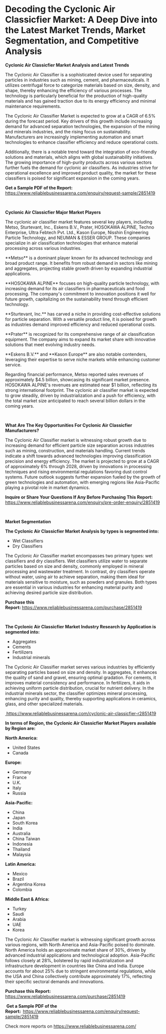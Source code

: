 <p><h1>Decoding the Cyclonic Air Classicfier Market: A Deep Dive into the Latest Market Trends, Market Segmentation, and Competitive Analysis</h1></p><p><strong>Cyclonic Air Classicfier Market Analysis and Latest Trends</strong></p>
<p><p>The Cyclonic Air Classifier is a sophisticated device used for separating particles in industries such as mining, cement, and pharmaceuticals. It utilizes centrifugal force to categorize materials based on size, density, and shape, thereby enhancing the efficiency of various processes. The technology is particularly beneficial for the production of high-quality materials and has gained traction due to its energy efficiency and minimal maintenance requirements.</p><p>The Cyclonic Air Classifier Market is expected to grow at a CAGR of 6.5% during the forecast period. Key drivers of this growth include increasing demand for advanced separation technologies, the expansion of the mining and minerals industries, and the rising focus on sustainability. Manufacturers are increasingly implementing automation and smart technologies to enhance classifier efficiency and reduce operational costs.</p><p>Additionally, there is a notable trend toward the integration of eco-friendly solutions and materials, which aligns with global sustainability initiatives. The growing importance of high-purity products across various sectors further fuels the demand for cyclonic air classifiers. As industries strive for operational excellence and improved product quality, the market for these classifiers is poised for significant expansion in the coming years.</p></p>
<p><strong>Get a Sample PDF of the Report:&nbsp;</strong> <a href="https://www.reliablebusinessarena.com/enquiry/request-sample/2851419?utm_campaign=2800&utm_medium=2&utm_source=Github&utm_content=ia&utm_term=11032025&utm_id=cyclonic-air-classicfier">https://www.reliablebusinessarena.com/enquiry/request-sample/2851419</a></p>
<p>&nbsp;</p>
<p><strong>Cyclonic Air Classicfier Major Market Players</strong></p>
<p><p>The cyclonic air classifier market features several key players, including Metso, Sturtevant, Inc., Eskens B.V., Prater, HOSOKAWA ALPINE, Techno Enterprise, Ultra Febtech Pvt. Ltd., Kason Europe, Nisshin Engineering Particle Technology, and NEUMAN & ESSER GROUP. These companies specialize in air classification technologies that enhance material processing across various industries.</p><p>**Metso** is a dominant player known for its advanced technology and broad product range. It benefits from robust demand in sectors like mining and aggregates, projecting stable growth driven by expanding industrial applications.</p><p>**HOSOKAWA ALPINE** focuses on high-quality particle technology, with increasing demand for its air classifiers in pharmaceuticals and food processing. The company's commitment to innovation positions it well for future growth, capitalizing on the sustainability trend through efficient technology.</p><p>**Sturtevant, Inc.** has carved a niche in providing cost-effective solutions for particle separation. With a versatile product line, it is poised for growth as industries demand improved efficiency and reduced operational costs.</p><p>**Prater** is recognized for its comprehensive range of air classification equipment. The company aims to expand its market share with innovative solutions that meet evolving industry needs.</p><p>**Eskens B.V.** and **Kason Europe** are also notable contenders, leveraging their expertise to serve niche markets while enhancing customer service.</p><p>Regarding financial performance, Metso reported sales revenues of approximately $4.5 billion, showcasing its significant market presence. HOSOKAWA ALPINE's revenues are estimated near $1 billion, reflecting its strong international footprint. The cyclonic air classifier market is expected to grow steadily, driven by industrialization and a push for efficiency, with the total market size anticipated to reach several billion dollars in the coming years.</p></p>
<p>&nbsp;</p>
<p><strong>What Are The Key Opportunities For Cyclonic Air Classicfier Manufacturers?</strong></p>
<p><p>The Cyclonic Air Classifier market is witnessing robust growth due to increasing demand for efficient particle size separation across industries such as mining, construction, and materials handling. Current trends indicate a shift towards advanced technologies improving classification precision and energy efficiency. The market is projected to grow at a CAGR of approximately 6% through 2028, driven by innovations in processing techniques and rising environmental regulations favoring dust control systems. Future outlook suggests further expansion fueled by the growth of green technologies and automation, with emerging regions like Asia-Pacific playing a pivotal role in market dynamics.</p></p>
<p><strong>Inquire or Share Your Questions If Any Before Purchasing This Report:</strong> <a href="https://www.reliablebusinessarena.com/enquiry/pre-order-enquiry/2851419?utm_campaign=2800&utm_medium=2&utm_source=Github&utm_content=ia&utm_term=11032025&utm_id=cyclonic-air-classicfier">https://www.reliablebusinessarena.com/enquiry/pre-order-enquiry/2851419</a></p>
<p>&nbsp;</p>
<p><strong>Market Segmentation</strong></p>
<p><strong>The Cyclonic Air Classicfier Market Analysis by types is segmented into:</strong></p>
<p><ul><li>Wet Classifiers</li><li>Dry Classifiers</li></ul></p>
<p><p>The Cyclonic Air Classifier market encompasses two primary types: wet classifiers and dry classifiers. Wet classifiers utilize water to separate particles based on size and density, commonly employed in mineral processing and wastewater treatment. In contrast, dry classifiers operate without water, using air to achieve separation, making them ideal for materials sensitive to moisture, such as powders and granules. Both types are essential in various industries for enhancing material purity and achieving desired particle size distribution.</p></p>
<p><strong>Purchase this Report:&nbsp;</strong><a href="https://www.reliablebusinessarena.com/purchase/2851419?utm_campaign=2800&utm_medium=2&utm_source=Github&utm_content=ia&utm_term=11032025&utm_id=cyclonic-air-classicfier">https://www.reliablebusinessarena.com/purchase/2851419</a></p>
<p>&nbsp;</p>
<p><strong>The Cyclonic Air Classicfier Market Industry Research by Application is segmented into:</strong></p>
<p><ul><li>Aggregates</li><li>Cements</li><li>Fertilizers</li><li>Industrial minerals</li></ul></p>
<p><p>The Cyclonic Air Classifier market serves various industries by efficiently separating particles based on size and density. In aggregates, it enhances the quality of sand and gravel, ensuring optimal gradation. For cements, it improves material consistency and performance. In fertilizers, it aids in achieving uniform particle distribution, crucial for nutrient delivery. In the industrial minerals sector, the classifier optimizes mineral processing, enhancing purity and quality, thereby supporting applications in ceramics, glass, and other specialized materials.</p></p>
<p><a href="https://www.reliablebusinessarena.com/cyclonic-air-classicfier-r2851419?utm_campaign=2800&utm_medium=2&utm_source=Github&utm_content=ia&utm_term=11032025&utm_id=cyclonic-air-classicfier">&nbsp;https://www.reliablebusinessarena.com/cyclonic-air-classicfier-r2851419</a></p>
<p><strong>In terms of Region, the Cyclonic Air Classicfier Market Players available by Region are:</strong></p>
<p>
    <p> <strong> North America: </strong>
        <ul>
            <li>United States</li>
            <li>Canada</li>
        </ul>
        </p> 
    <p> <strong> Europe: </strong>
        <ul>
            <li>Germany</li>
            <li>France</li>
            <li>U.K.</li>
            <li>Italy</li>
            <li>Russia</li>
        </ul>
        </p> 
    <p> <strong> Asia-Pacific: </strong>
        <ul>
            <li>China</li>
            <li>Japan</li>
            <li>South Korea</li>
            <li>India</li>
            <li>Australia</li>
            <li>China Taiwan</li>
            <li>Indonesia</li>
            <li>Thailand</li>
            <li>Malaysia</li>
        </ul>
        </p> 
    <p> <strong> Latin America: </strong>
        <ul>
            <li>Mexico</li>
            <li>Brazil</li>
            <li>Argentina Korea</li>
            <li>Colombia</li>
        </ul>
        </p> 
    <p> <strong> Middle East & Africa: </strong>
        <ul>
            <li>Turkey</li>
            <li>Saudi</li>
            <li>Arabia</li>
            <li>UAE</li>
            <li>Korea</li>
        </ul>
    </p>
    </p>
<p><p>The Cyclonic Air Classifier market is witnessing significant growth across various regions, with North America and Asia-Pacific poised to dominate. North America holds an approximate market share of 30%, driven by advanced industrial applications and technological adoption. Asia-Pacific follows closely at 28%, bolstered by rapid industrialization and infrastructure development in countries like China and India. Europe accounts for about 25% due to stringent environmental regulations, while the USA and China collectively contribute approximately 17%, reflecting their specific sectoral demands and innovations.</p></p>
<p><strong>Purchase this Report: </strong><a href="https://www.reliablebusinessarena.com/purchase/2851419?utm_campaign=2800&utm_medium=2&utm_source=Github&utm_content=ia&utm_term=11032025&utm_id=cyclonic-air-classicfier">https://www.reliablebusinessarena.com/purchase/2851419</a></p>
<p>&nbsp;<strong>Get a Sample PDF of the Report:&nbsp;&nbsp;</strong><a href="https://www.reliablebusinessarena.com/enquiry/request-sample/2851419?utm_campaign=2800&utm_medium=2&utm_source=Github&utm_content=ia&utm_term=11032025&utm_id=cyclonic-air-classicfier">https://www.reliablebusinessarena.com/enquiry/request-sample/2851419</a></p>
<p><strong></strong></p>
<p>Check more reports on <a href="https://www.reliablebusinessarena.com/?utm_campaign=2800&utm_medium=2&utm_source=Github&utm_content=ia&utm_term=11032025&utm_id=cyclonic-air-classicfier">https://www.reliablebusinessarena.com/</a></p>